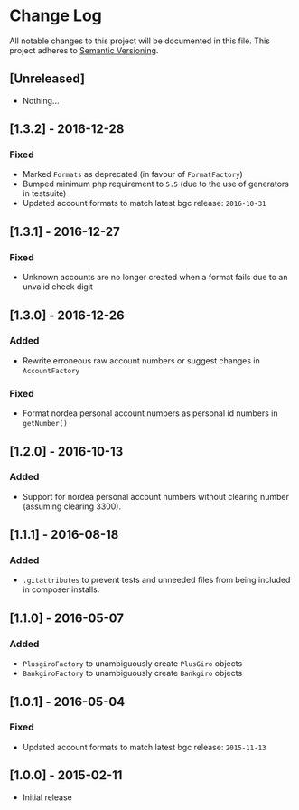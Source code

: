 # Change Log
All notable changes to this project will be documented in this file.
This project adheres to [Semantic Versioning](http://semver.org/).

## [Unreleased]

- Nothing...

## [1.3.2] - 2016-12-28

### Fixed
- Marked `Formats` as deprecated (in favour of `FormatFactory`)
- Bumped minimum php requirement to `5.5` (due to the use of generators in testsuite)
- Updated account formats to match latest bgc release: `2016-10-31`

## [1.3.1] - 2016-12-27

### Fixed
- Unknown accounts are no longer created when a format fails due to an unvalid check digit

## [1.3.0] - 2016-12-26

### Added
- Rewrite erroneous raw account numbers or suggest changes in `AccountFactory`

### Fixed
- Format nordea personal account numbers as personal id numbers in `getNumber()`

## [1.2.0] - 2016-10-13

### Added
- Support for nordea personal account numbers without clearing number (assuming clearing 3300).

## [1.1.1] - 2016-08-18

### Added
- `.gitattributes` to prevent tests and unneeded files from being included in composer installs.

## [1.1.0] - 2016-05-07

### Added
- `PlusgiroFactory` to unambiguously create `PlusGiro` objects
- `BankgiroFactory` to unambiguously create `Bankgiro` objects

## [1.0.1] - 2016-05-04

### Fixed
- Updated account formats to match latest bgc release: `2015-11-13`

## [1.0.0] - 2015-02-11
- Initial release
